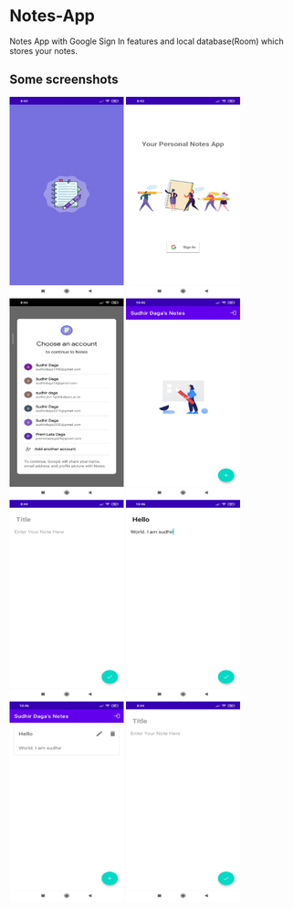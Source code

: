 # Notes-App

Notes App with Google Sign In features and local database(Room) which stores your notes.

## Some screenshots

<img src="Screenshots/1.jpeg" width="200" height="350"/>    <img src="Screenshots/2.jpeg" width="200" height="350"/>    <img src="Screenshots/3.jpeg" width="200" height="350"/> <img src="Screenshots/4.jpeg" width="200" height="350"/>
<img src="Screenshots/5.jpeg" width="200" height="350"/>   <img src="Screenshots/6.jpeg" width="200" height="350"/> <img src="Screenshots/7.jpeg" width="200" height="350"/> <img src="Screenshots/8.jpeg" width="200" height="350"/>
